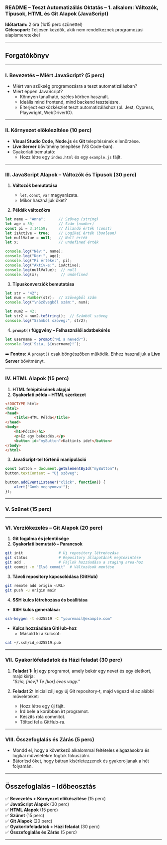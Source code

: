 ### **README – Teszt Automatizálás Oktatás – 1. alkalom: Változók, Típusok, HTML és Git Alapok (JavaScript)**

**Időtartam:** 2 óra (1x15 perc szünettel)  
**Célcsoport:** Teljesen kezdők, akik nem rendelkeznek programozási alapismeretekkel  

---

## **Forgatókönyv**

---

### **I. Bevezetés – Miért JavaScript? (5 perc)**
- Miért van szükség programozásra a teszt automatizálásban?
- Miért éppen JavaScript?
  - Könnyen tanulható, széles körben használt.
  - Ideális mind frontend, mind backend tesztelésre.
  - Elterjedt eszközkészlet teszt automatizáláshoz (pl. Jest, Cypress, Playwright, WebDriverIO).

---

### **II. Környezet előkészítése (10 perc)**
- **Visual Studio Code**, **Node.js** és **Git** telepítésének ellenőrzése.
- **Live Server** bővítmény telepítése (VS Code-ban).
- Gyakorlati bemutató: 
  - Hozz létre egy `index.html` és egy `example.js` fájlt.

---

### **III. JavaScript Alapok – Változók és Típusok (30 perc)**
1. **Változók bemutatása**
   - `let`, `const`, `var` magyarázata.
   - Mikor használjuk őket?

2. **Példák változókra**
```javascript
let name = "Anna";      // Szöveg (string)
let age = 30;           // Szám (number)
const pi = 3.14159;     // Állandó érték (const)
let isActive = true;    // Logikai érték (boolean)
let nullValue = null;   // Null érték
let x;                  // undefined érték

console.log("Név:", name);
console.log("Kor:", age);
console.log("Pi értéke:", pi);
console.log("Aktív-e:", isActive);
console.log(nullValue);  // null
console.log(x);          // undefined
```

3. **Típuskonverziók bemutatása**
```javascript
let str = "42";
let num = Number(str);  // Szövegből szám
console.log("\nSzövegből szám:", num);

let num2 = 42;
let str2 = num2.toString();  // Számból szöveg
console.log("Számból szöveg:", str2);
```

4. **`prompt()` függvény – Felhasználói adatbekérés**
```javascript
let username = prompt("Mi a neved?");
console.log(`Szia, ${username}!`);
```

➡️ **Fontos:** A `prompt()` csak böngészőben működik. Ehhez használjuk a **Live Server** bővítményt.

---

### **IV. HTML Alapok (15 perc)**
1. **HTML felépítésének alapjai**
2. **Gyakorlati példa – HTML szerkezet**
```html
<!DOCTYPE html>
<html>
<head>
    <title>HTML Példa</title>
</head>
<body>
    <h1>Főcím</h1>
    <p>Ez egy bekezdés.</p>
    <button id="myButton">Kattints ide!</button>
</body>
</html>
```

3. **JavaScript-tel történő manipuláció**
```javascript
const button = document.getElementById("myButton");
button.textContent = "Új szöveg";

button.addEventListener("click", function() {
    alert("Gomb megnyomva!");
});
```

---

### **V. Szünet (15 perc)**

---

### **VI. Verziókezelés – Git Alapok (20 perc)**
1. **Git fogalma és jelentősége**
2. **Gyakorlati bemutató – Parancsok**
```bash
git init                # Új repository létrehozása
git status              # Repository állapotának megtekintése
git add .               # Fájlok hozzáadása a staging area-hoz
git commit -m "Első commit"  # Változások mentése
```

3. **Távoli repository kapcsolódása (GitHub)**
```bash
git remote add origin <URL>
git push -u origin main
```

4. **SSH kulcs létrehozása és beállítása**
- **SSH kulcs generálása:**  
```bash
ssh-keygen -t ed25519 -C "youremail@example.com"
```
- **Kulcs hozzáadása GitHub-hoz**
  - Másold ki a kulcsot:  
```bash
cat ~/.ssh/id_ed25519.pub
```

---

### **VII. Gyakorlófeladatok és Házi feladat (30 perc)**
1. **Feladat 1:** Írj egy programot, amely bekér egy nevet és egy életkort, majd kiírja:  
   _"Szia, [név]! Te [kor] éves vagy."_

2. **Feladat 2:** Inicializálj egy új Git repository-t, majd végezd el az alábbi műveleteket:
   - Hozz létre egy új fájlt.
   - Írd bele a korábban írt programot.
   - Készíts róla commitot.
   - Töltsd fel a GitHub-ra.

---

### **VIII. Összefoglalás és Zárás (5 perc)**
- Mondd el, hogy a következő alkalommal feltételes elágazásokra és logikai műveletekre fogtok fókuszálni.
- Bátorítsd őket, hogy bátran kísérletezzenek és gyakoroljanak a hét folyamán.

---

## **Összefoglalás – Időbeosztás**
✅ **Bevezetés + Környezet előkészítése** (15 perc)  
✅ **JavaScript Alapok** (30 perc)  
✅ **HTML Alapok** (15 perc)  
✅ **Szünet** (15 perc)  
✅ **Git Alapok** (20 perc)  
✅ **Gyakorlófeladatok + Házi feladat** (30 perc)  
✅ **Összefoglalás és Zárás** (5 perc)  

---